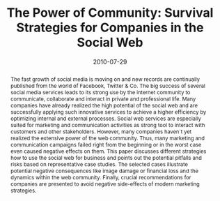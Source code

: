 ---
abstract: The fast growth of social media is moving on and new records are continually
  published from the world of Facebook, Twitter & Co. The big success of several social
  media services leads to its strong use by the internet community to communicate,
  collaborate and interact in private and professional life. Many companies have already
  realized the high potential of the social web and are successfully applying such
  innovative services to achieve a higher efficiency by optimizing internal and external
  processes. Social web services are especially suited for marketing and communication
  activities as strong tool to interact with customers and other stakeholders. However,
  many companies haven´t yet realized the extensive power of the web community. Thus,
  many marketing and communication campaigns failed right from the beginning or in
  the worst case even caused negative effects on them. This paper discusses different
  strategies how to use the social web for business and points out the potential pitfalls
  and risks based on representative case studies. The selected cases illustrate potential
  negative consequences like image damage or financial loss and the dynamics within
  the web community. Finally, crucial recommendations for companies are presented
  to avoid negative side-effects of modern marketing strategies.
authors:
- Peter Leitner
- Thomas Grechenig
date: '2010-07-29'
featured: false
publication_types:
- '0'
publishDate: '2010-07-29'
title: 'The Power of Community: Survival Strategies for Companies in the Social Web'
url_pdf: ''
---